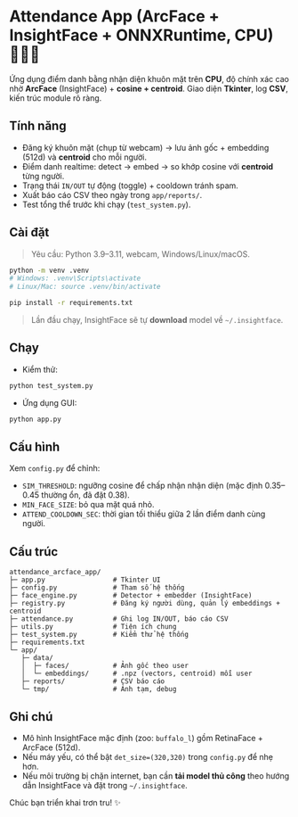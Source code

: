 # Attendance App (ArcFace + InsightFace + ONNXRuntime, CPU) 🧑‍🎓📸

Ứng dụng điểm danh bằng nhận diện khuôn mặt trên **CPU**, độ chính xác cao nhờ **ArcFace** (InsightFace) + **cosine + centroid**.
Giao diện **Tkinter**, log **CSV**, kiến trúc module rõ ràng.

## Tính năng
- Đăng ký khuôn mặt (chụp từ webcam) → lưu ảnh gốc + embedding (512d) và **centroid** cho mỗi người.
- Điểm danh realtime: detect → embed → so khớp cosine với **centroid** từng người.
- Trạng thái `IN/OUT` tự động (toggle) + cooldown tránh spam.
- Xuất báo cáo CSV theo ngày trong `app/reports/`.
- Test tổng thể trước khi chạy (`test_system.py`).

## Cài đặt
> Yêu cầu: Python 3.9–3.11, webcam, Windows/Linux/macOS.

```bash
python -m venv .venv
# Windows: .venv\Scripts\activate
# Linux/Mac: source .venv/bin/activate

pip install -r requirements.txt
```

> Lần đầu chạy, InsightFace sẽ tự **download** model về `~/.insightface`.

## Chạy
- Kiểm thử:
```bash
python test_system.py
```
- Ứng dụng GUI:
```bash
python app.py
```

## Cấu hình
Xem `config.py` để chỉnh:
- `SIM_THRESHOLD`: ngưỡng cosine để chấp nhận nhận diện (mặc định 0.35–0.45 thường ổn, đã đặt 0.38).
- `MIN_FACE_SIZE`: bỏ qua mặt quá nhỏ.
- `ATTEND_COOLDOWN_SEC`: thời gian tối thiểu giữa 2 lần điểm danh cùng người.

## Cấu trúc
```
attendance_arcface_app/
├─ app.py                 # Tkinter UI
├─ config.py              # Tham số hệ thống
├─ face_engine.py         # Detector + embedder (InsightFace)
├─ registry.py            # Đăng ký người dùng, quản lý embeddings + centroid
├─ attendance.py          # Ghi log IN/OUT, báo cáo CSV
├─ utils.py               # Tiện ích chung
├─ test_system.py         # Kiểm thử hệ thống
├─ requirements.txt
└─ app/
   ├─ data/
   │  ├─ faces/           # Ảnh gốc theo user
   │  └─ embeddings/      # .npz (vectors, centroid) mỗi user
   ├─ reports/            # CSV báo cáo
   └─ tmp/                # Ảnh tạm, debug
```

## Ghi chú
- Mô hình InsightFace mặc định (zoo: `buffalo_l`) gồm RetinaFace + ArcFace (512d).
- Nếu máy yếu, có thể bật `det_size=(320,320)` trong `config.py` để nhẹ hơn.
- Nếu môi trường bị chặn internet, bạn cần **tải model thủ công** theo hướng dẫn InsightFace và đặt trong `~/.insightface`.

Chúc bạn triển khai trơn tru! ✨

